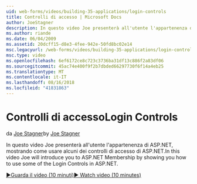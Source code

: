 ```yaml
---
uid: web-forms/videos/building-35-applications/login-controls
title: Controlli di accesso | Microsoft Docs
author: JoeStagner
description: In questo video Joe presenterà all'utente l'appartenenza di ASP.NET, mostrando come usare alcuni dei controlli di accesso di ASP.NET.
ms.author: riande
ms.date: 06/04/2009
ms.assetid: 20dcff15-d8e3-4fee-942e-50fd8bc02e14
msc.legacyurl: /web-forms/videos/building-35-applications/login-controls
msc.type: video
ms.openlocfilehash: 6ef6172ce8c723c3736ba31df13c886f2a83df06
ms.sourcegitcommit: 45ac74e400f9f2b7dbded66297730f6f14a4eb25
ms.translationtype: MT
ms.contentlocale: it-IT
ms.lasthandoff: 08/16/2018
ms.locfileid: "41831863"
---
```

<a name="login-controls"></a><span data-ttu-id="1e446-103">Controlli di accesso</span><span class="sxs-lookup"><span data-stu-id="1e446-103">Login Controls</span></span>
====================
<span data-ttu-id="1e446-104">da [Joe Stagner](https://github.com/JoeStagner)</span><span class="sxs-lookup"><span data-stu-id="1e446-104">by [Joe Stagner](https://github.com/JoeStagner)</span></span>

<span data-ttu-id="1e446-105">In questo video Joe presenterà all'utente l'appartenenza di ASP.NET, mostrando come usare alcuni dei controlli di accesso di ASP.NET.</span><span class="sxs-lookup"><span data-stu-id="1e446-105">In this video Joe will introduce you to ASP.NET Membership by showing you how to use some of the Login Controls in ASP.NET.</span></span>

[<span data-ttu-id="1e446-106">&#9654;Guarda il video (10 minuti)</span><span class="sxs-lookup"><span data-stu-id="1e446-106">&#9654; Watch video (10 minutes)</span></span>](https://channel9.msdn.com/Blogs/ASP-NET-Site-Videos/login-controls)
